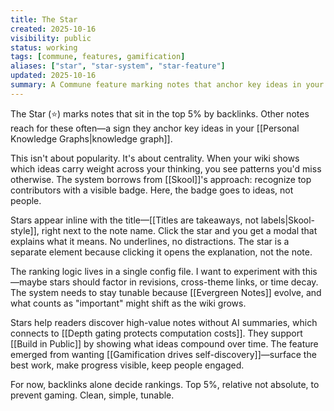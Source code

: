 ```yaml
---
title: The Star
created: 2025-10-16
visibility: public
status: working
tags: [commune, features, gamification]
aliases: ["star", "star-system", "star-feature"]
updated: 2025-10-16
summary: A Commune feature marking notes that anchor key ideas in your knowledge graph—top 5% by backlinks, inspired by Skool's approach to recognizing contributors.
---
```


The Star (⭐) marks notes that sit in the top 5% by backlinks. Other notes reach for these often—a sign they anchor key ideas in your [[Personal Knowledge Graphs|knowledge graph]].

This isn't about popularity. It's about centrality. When your wiki shows which ideas carry weight across your thinking, you see patterns you'd miss otherwise. The system borrows from [[Skool]]'s approach: recognize top contributors with a visible badge. Here, the badge goes to ideas, not people.

Stars appear inline with the title—[[Titles are takeaways, not labels|Skool-style]], right next to the note name. Click the star and you get a modal that explains what it means. No underlines, no distractions. The star is a separate element because clicking it opens the explanation, not the note.

The ranking logic lives in a single config file. I want to experiment with this—maybe stars should factor in revisions, cross-theme links, or time decay. The system needs to stay tunable because [[Evergreen Notes]] evolve, and what counts as "important" might shift as the wiki grows.

Stars help readers discover high-value notes without AI summaries, which connects to [[Depth gating protects computation costs]]. They support [[Build in Public]] by showing what ideas compound over time. The feature emerged from wanting [[Gamification drives self-discovery]]—surface the best work, make progress visible, keep people engaged.

For now, backlinks alone decide rankings. Top 5%, relative not absolute, to prevent gaming. Clean, simple, tunable.
